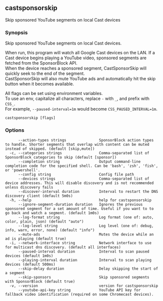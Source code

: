 ## castsponsorskip

Skip sponsored YouTube segments on local Cast devices

### Synopsis

Skip sponsored YouTube segments on local Cast devices.

When run, this program will watch all Google Cast devices on the LAN.
If a Cast device begins playing a YouTube video, sponsored segments are fetched from the SponsorBlock API.  
When the device reaches a sponsored segment, CastSponsorSkip will quickly seek to the end of the segment.  
CastSponsorSkip will also mute YouTube ads and automatically hit the skip button when it becomes available.

All flags can be set using environment variables.  
To use an env, capitalize all characters, replace `-` with `_`, and prefix with `CSS_`.  
For example, `--paused-interval=1m` would become `CSS_PAUSED_INTERVAL=1m`.


```
castsponsorskip [flags]
```

### Options

```
      --action-types strings               SponsorBlock action types to handle. Shorter segments that overlap with content can be muted instead of skipped. (default [skip,mute])
  -c, --categories strings                 Comma-separated list of SponsorBlock categories to skip (default [sponsor])
      --completion string                  Output command-line completion code for the specified shell. Can be 'bash', 'zsh', 'fish', or 'powershell'.
      --config string                      Config file path
      --devices strings                    Comma-separated list of device addresses. This will disable discovery and is not recommended unless discovery fails
      --discover-interval duration         Interval to restart the DNS discovery client (default 5m0s)
  -h, --help                               help for castsponsorskip
      --ignore-segment-duration duration   Ignores the previous sponsored segment for a set amount of time. Useful if you want to to go back and watch a segment. (default 1m0s)
      --log-format string                  Log format (one of: auto, color, plain, json) (default "auto")
      --log-level string                   Log level (one of: debug, info, warn, error, none) (default "info")
      --mute-ads                           Mutes the device while an ad is playing (default true)
  -i, --network-interface string           Network interface to use for multicast dns discovery. (default all interfaces)
      --paused-interval duration           Interval to scan paused devices (default 1m0s)
      --playing-interval duration          Interval to scan playing devices (default 500ms)
      --skip-delay duration                Delay skipping the start of a segment
      --skip-sponsors                      Skip sponsored segments with SponsorBlock (default true)
  -v, --version                            version for castsponsorskip
      --youtube-api-key string             YouTube API key for fallback video identification (required on some Chromecast devices).
```


